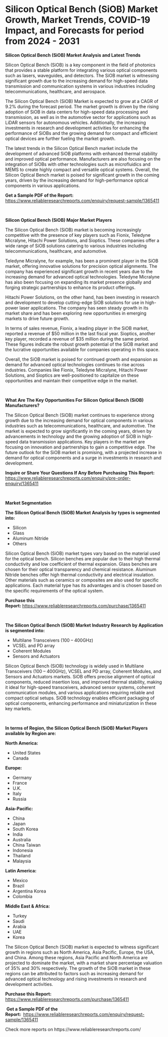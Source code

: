 <p><h1>Silicon Optical Bench (SiOB) Market Growth, Market Trends, COVID-19 Impact, and Forecasts for period from 2024 - 2031</h1></p><p><strong>Silicon Optical Bench (SiOB) Market Analysis and Latest Trends</strong></p>
<p><p>Silicon Optical Bench (SiOB) is a key component in the field of photonics that provides a stable platform for integrating various optical components such as lasers, waveguides, and detectors. The SiOB market is witnessing significant growth due to the increasing demand for high-speed data transmission and communication systems in various industries including telecommunications, healthcare, and aerospace.</p><p>The Silicon Optical Bench (SiOB) Market is expected to grow at a CAGR of 9.2% during the forecast period. The market growth is driven by the rising adoption of SiOB in data centers for high-speed data processing and transmission, as well as in the automotive sector for applications such as LiDAR sensors for autonomous vehicles. Additionally, the increasing investments in research and development activities for enhancing the performance of SiOBs and the growing demand for compact and efficient optical devices are further fueling the market growth.</p><p>The latest trends in the Silicon Optical Bench market include the development of advanced SiOB platforms with enhanced thermal stability and improved optical performance. Manufacturers are also focusing on the integration of SiOBs with other technologies such as microfluidics and MEMS to create highly compact and versatile optical systems. Overall, the Silicon Optical Bench market is poised for significant growth in the coming years, driven by the increasing demand for high-performance optical components in various applications.</p></p>
<p><strong>Get a Sample PDF of the Report:&nbsp;</strong> <a href="https://www.reliableresearchreports.com/enquiry/request-sample/1365411">https://www.reliableresearchreports.com/enquiry/request-sample/1365411</a></p>
<p>&nbsp;</p>
<p><strong>Silicon Optical Bench (SiOB) Major Market Players</strong></p>
<p><p>The Silicon Optical Bench (SiOB) market is becoming increasingly competitive with the presence of key players such as Fionix, Teledyne Micralyne, Hitachi Power Solutions, and Sioptics. These companies offer a wide range of SiOB solutions catering to various industries including telecommunications, healthcare, and automotive.</p><p>Teledyne Micralyne, for example, has been a prominent player in the SiOB market, offering innovative solutions for precision optical alignments. The company has experienced significant growth in recent years due to the increasing demand for advanced optical technologies. Teledyne Micralyne has also been focusing on expanding its market presence globally and forging strategic partnerships to enhance its product offerings.</p><p>Hitachi Power Solutions, on the other hand, has been investing in research and development to develop cutting-edge SiOB solutions for use in high-power laser applications. The company has seen steady growth in its market share and has been exploring new opportunities in emerging markets to drive future growth.</p><p>In terms of sales revenue, Fionix, a leading player in the SiOB market, reported a revenue of $50 million in the last fiscal year. Sioptics, another key player, recorded a revenue of $35 million during the same period. These figures indicate the robust growth potential of the SiOB market and the lucrative opportunities available for companies operating in this space.</p><p>Overall, the SiOB market is poised for continued growth and expansion as demand for advanced optical technologies continues to rise across industries. Companies like Fionix, Teledyne Micralyne, Hitachi Power Solutions, and Sioptics are well-positioned to capitalize on these opportunities and maintain their competitive edge in the market.</p></p>
<p>&nbsp;</p>
<p><strong>What Are The Key Opportunities For Silicon Optical Bench (SiOB) Manufacturers?</strong></p>
<p><p>The Silicon Optical Bench (SiOB) market continues to experience strong growth due to the increasing demand for optical components in various industries such as telecommunications, healthcare, and automotive. The market is expected to grow significantly in the coming years, driven by advancements in technology and the growing adoption of SiOB in high-speed data transmission applications. Key players in the market are focusing on innovation and partnerships to gain a competitive edge. The future outlook for the SiOB market is promising, with a projected increase in demand for optical components and a surge in investments in research and development.</p></p>
<p><strong>Inquire or Share Your Questions If Any Before Purchasing This Report:</strong> <a href="https://www.reliableresearchreports.com/enquiry/pre-order-enquiry/1365411">https://www.reliableresearchreports.com/enquiry/pre-order-enquiry/1365411</a></p>
<p>&nbsp;</p>
<p><strong>Market Segmentation</strong></p>
<p><strong>The Silicon Optical Bench (SiOB) Market Analysis by types is segmented into:</strong></p>
<p><ul><li>Silicon</li><li>Glass</li><li>Aluminum Nitride</li><li>Others</li></ul></p>
<p><p>Silicon Optical Bench (SiOB) market types vary based on the material used for the optical bench. Silicon benches are popular due to their high thermal conductivity and low coefficient of thermal expansion. Glass benches are chosen for their optical transparency and chemical resistance. Aluminum Nitride benches offer high thermal conductivity and electrical insulation. Other materials such as ceramics or composites are also used for specific applications. Each material type has its advantages and is chosen based on the specific requirements of the optical system.</p></p>
<p><strong>Purchase this Report:&nbsp;</strong><a href="https://www.reliableresearchreports.com/purchase/1365411">https://www.reliableresearchreports.com/purchase/1365411</a></p>
<p>&nbsp;</p>
<p><strong>The Silicon Optical Bench (SiOB) Market Industry Research by Application is segmented into:</strong></p>
<p><ul><li>Multilane Transceivers (100 – 400GHz)</li><li>VCSEL and PD array</li><li>Coherent Modules</li><li>Sensors and Actuators</li></ul></p>
<p><p>Silicon Optical Bench (SiOB) technology is widely used in Multilane Transceivers (100 – 400GHz), VCSEL and PD array, Coherent Modules, and Sensors and Actuators markets. SiOB offers precise alignment of optical components, reduced insertion loss, and improved thermal stability, making it ideal for high-speed transceivers, advanced sensor systems, coherent communication modules, and various applications requiring reliable and compact optical setups. SiOB technology enables efficient packaging of optical components, enhancing performance and miniaturization in these key markets.</p></p>
<p>&nbsp;</p>
<p><strong>In terms of Region, the Silicon Optical Bench (SiOB) Market Players available by Region are:</strong></p>
<p>
    <p> <strong> North America: </strong>
        <ul>
            <li>United States</li>
            <li>Canada</li>
        </ul>
        </p> 
    <p> <strong> Europe: </strong>
        <ul>
            <li>Germany</li>
            <li>France</li>
            <li>U.K.</li>
            <li>Italy</li>
            <li>Russia</li>
        </ul>
        </p> 
    <p> <strong> Asia-Pacific: </strong>
        <ul>
            <li>China</li>
            <li>Japan</li>
            <li>South Korea</li>
            <li>India</li>
            <li>Australia</li>
            <li>China Taiwan</li>
            <li>Indonesia</li>
            <li>Thailand</li>
            <li>Malaysia</li>
        </ul>
        </p> 
    <p> <strong> Latin America: </strong>
        <ul>
            <li>Mexico</li>
            <li>Brazil</li>
            <li>Argentina Korea</li>
            <li>Colombia</li>
        </ul>
        </p> 
    <p> <strong> Middle East & Africa: </strong>
        <ul>
            <li>Turkey</li>
            <li>Saudi</li>
            <li>Arabia</li>
            <li>UAE</li>
            <li>Korea</li>
        </ul>
    </p>
    </p>
<p><p>The Silicon Optical Bench (SiOB) market is expected to witness significant growth in regions such as North America, Asia Pacific, Europe, the USA, and China. Among these regions, Asia Pacific and North America are projected to dominate the market, with a market share percentage valuation of 35% and 30% respectively. The growth of the SiOB market in these regions can be attributed to factors such as increasing demand for advanced optical technology and rising investments in research and development activities.</p></p>
<p><strong>Purchase this Report: </strong><a href="https://www.reliableresearchreports.com/purchase/1365411">https://www.reliableresearchreports.com/purchase/1365411</a></p>
<p>&nbsp;<strong>Get a Sample PDF of the Report:&nbsp;&nbsp;</strong><a href="https://www.reliableresearchreports.com/enquiry/request-sample/1365411">https://www.reliableresearchreports.com/enquiry/request-sample/1365411</a></p>
<p><strong></strong></p>
<p>Check more reports on https://www.reliableresearchreports.com/</p>